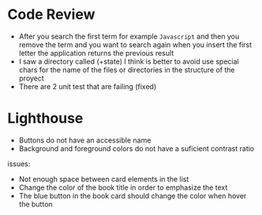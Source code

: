 # Code Review

* After you search the first term for example `Javascript` and then you remove the term and you want to search again when you insert the first letter the application returns the previous result
* I saw a directory called (+state) I think is better to avoid use special chars for the name of the files or directories in the structure of the proyect
* There are 2 unit test that are failing (fixed)

# Lighthouse

- Buttons do not have an accessible name
- Background and foreground colors do not have a suficient contrast ratio

issues:

- Not enough space between card elements in the list
- Change the color of the book title in order to emphasize the text
- The blue button in the book card should change the color when hover the button




